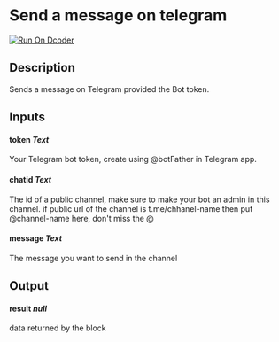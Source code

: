 # Send a message on telegram

[![Run On Dcoder](https://static-content.dcoder.tech/dcoder-assets/run-on-dcoder.svg)](https://code.dcoder.tech/feed/block/60662ca4f09dcb1d195a4410)

## Description

Sends a message on Telegram provided the Bot token.

## Inputs

#### **token** _Text_

Your Telegram bot token, create using @botFather in Telegram app.

#### **chatid** _Text_

The id of a public channel, make sure to make your bot an admin in this channel. if public url of the channel is t.me/chhanel-name then put @channel-name here, don't miss the @

#### **message** _Text_

The message you want to send in the channel

## Output

#### **result** _null_

data returned by the block
